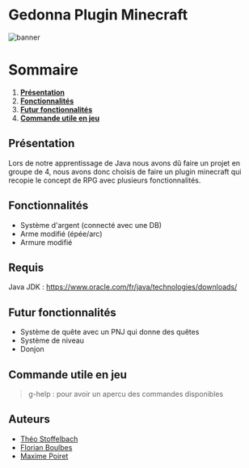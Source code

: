 # Gedonna Plugin Minecraft
![banner](https://image.noelshack.com/fichiers/2023/20/2/1684249784-banner-minecraft.jpg)
# Sommaire
1. __[Présentation](#presentation)__
2. __[Fonctionnalités](#fonctionnalités)__
3. __[Futur fonctionnalités](#futur-fonctionnalités)__
4. __[Commande utile en jeu](#commande-utile-en-jeu)__

<div id = "presentation"/>

## Présentation
Lors de notre apprentissage de Java nous avons dû faire un projet en groupe de 4, 
nous avons donc choisis de faire un plugin minecraft qui recopie le concept de RPG
avec plusieurs fonctionnalités.

<div id = "fonctionnalités"/>

## Fonctionnalités
- Système d'argent (connecté avec une DB)
- Arme modifié (épée/arc)
- Armure modifié

## Requis
Java JDK : https://www.oracle.com/fr/java/technologies/downloads/

<div id = "futur-fonctionnalités"/>

## Futur fonctionnalités
- Système de quête avec un PNJ qui donne des quêtes
- Système de niveau
- Donjon

<div id = "commande-utile-en-jeu"/>

## Commande utile en jeu
> g-help : pour avoir un apercu des commandes disponibles </br>

## Auteurs
- [Théo Stoffelbach](https://github.com/theo-stoffelbach)
- [Florian Boulbes](https://github.com/UtokaSan)
- [Maxime Poiret](https://github.com/Marht77)